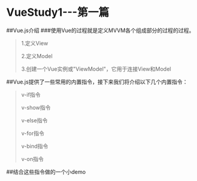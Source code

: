 # VueStudy1---第一篇
##Vue.js介绍
###使用Vue的过程就是定义MVVM各个组成部分的过程的过程。
>1.定义View
>
>2.定义Model
>
>3.创建一个Vue实例或"ViewModel"，它用于连接View和Model
>

##Vue.js提供了一些常用的内置指令，接下来我们将介绍以下几个内置指令：
 > v-if指令
 >
  > v-show指令
   >
  > v-else指令
   >
  > v-for指令
   >
  > v-bind指令
   >
  > v-on指令
   >
##结合这些指令做的一个小demo
